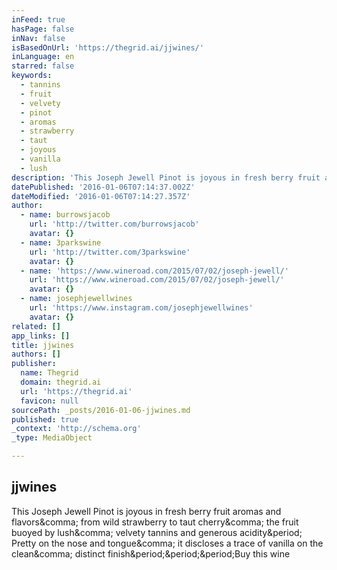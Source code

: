 ```yaml
---
inFeed: true
hasPage: false
inNav: false
isBasedOnUrl: 'https://thegrid.ai/jjwines/'
inLanguage: en
starred: false
keywords:
  - tannins
  - fruit
  - velvety
  - pinot
  - aromas
  - strawberry
  - taut
  - joyous
  - vanilla
  - lush
description: 'This Joseph Jewell Pinot is joyous in fresh berry fruit aromas and flavors, from wild strawberry to taut cherry, the fruit buoyed by lush, velvety tannins and generous acidity. Pretty on the nose and tongue, it discloses a trace of vanilla on the clean, distinct finish...Buy this wine'
datePublished: '2016-01-06T07:14:37.002Z'
dateModified: '2016-01-06T07:14:27.357Z'
author:
  - name: burrowsjacob
    url: 'http://twitter.com/burrowsjacob'
    avatar: {}
  - name: 3parkswine
    url: 'http://twitter.com/3parkswine'
    avatar: {}
  - name: 'https://www.wineroad.com/2015/07/02/joseph-jewell/'
    url: 'https://www.wineroad.com/2015/07/02/joseph-jewell/'
    avatar: {}
  - name: josephjewellwines
    url: 'https://www.instagram.com/josephjewellwines'
    avatar: {}
related: []
app_links: []
title: jjwines
authors: []
publisher:
  name: Thegrid
  domain: thegrid.ai
  url: 'https://thegrid.ai'
  favicon: null
sourcePath: _posts/2016-01-06-jjwines.md
published: true
_context: 'http://schema.org'
_type: MediaObject

---
```

<article style=""><h1>jjwines</h1><p>This Joseph Jewell Pinot is joyous in fresh berry fruit aromas and flavors&amp;comma; from wild strawberry to taut cherry&amp;comma; the fruit buoyed by lush&amp;comma; velvety tannins and generous acidity&amp;period; Pretty on the nose and tongue&amp;comma; it discloses a trace of vanilla on the clean&amp;comma; distinct finish&amp;period;&amp;period;&amp;period;Buy this wine</p></article>